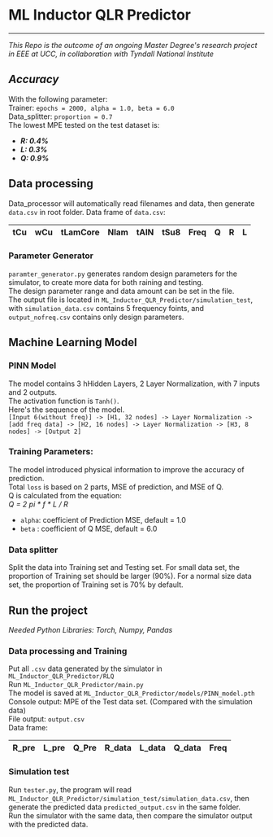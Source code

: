 # ML Inductor QLR Predictor
***
*This Repo is the outcome of an ongoing Master Degree's research project in EEE at UCC, in collaboration with Tyndall National Institute*

## *Accuracy*
With the following parameter:  
Trainer: `epochs = 2000, alpha = 1.0, beta = 6.0`  
Data_splitter: `proportion = 0.7`  
The lowest MPE tested on the test dataset is:  
* ***R: 0.4%***  
* ***L: 0.3%***  
* ***Q: 0.9%***

## Data processing
Data_processor will automatically read filenames and data, then generate `data.csv` in root folder. 
Data frame of `data.csv`:  

|tCu|wCu|tLamCore|Nlam|tAlN|tSu8|Freq|Q|R|L|
|---|---|---|---|---|---|---|---|---|---|

### Parameter Generator
`paramter_generator.py` generates random design parameters for the simulator, to create more data for both raining and testing.  
The design parameter range and data amount can be set in the file.  
The output file is located in `ML_Inductor_QLR_Predictor/simulation_test`, with `simulation_data.csv` contains 5 frequency foints, and `output_nofreq.csv` contains only design parameters.

## Machine Learning Model

### PINN Model
The model contains 3 hHidden Layers, 2 Layer Normalization, with 7 inputs and 2 outputs.  
The activation function is `Tanh()`.  
Here's the sequence of the model.  
`[Input 6(without freq)] -> [H1, 32 nodes] -> Layer Normalization -> [add freq data] -> [H2, 16 nodes] -> Layer Normalization -> [H3, 8 nodes] -> [Output 2]`

### Training Parameters:
The model introduced physical information to improve the accuracy of prediction.  
Total `loss` is based on 2 parts, MSE of prediction, and MSE of Q.  
Q is calculated from the equation:  
*Q = 2 pi * f * L / R*
* `alpha`: coefficient of Prediction MSE, default = 1.0
* `beta` : coefficient of Q MSE, default = 6.0

### Data splitter
Split the data into Training set and Testing set. For small data set, the proportion of Training set should be larger (90%). For a normal size data set, the proportion of Training set is 70% by default. 

## Run the project
*Needed Python Libraries:  Torch, Numpy, Pandas*

### Data processing and Training

Put all `.csv` data generated by the simulator in `ML_Inductor_QLR_Predictor/RLQ`  
Run `ML_Inductor_QLR_Predictor/main.py`  
The model is saved at `ML_Inductor_QLR_Predictor/models/PINN_model.pth`  
Console output: MPE of the Test data set. (Compared with the simulation data)  
File output: `output.csv`  
Data frame:  

| R_pre | L_pre | Q_Pre| R_data | L_data | Q_data | Freq |
|---|---|---|---|---|---|---|

### Simulation test

Run `tester.py`, the program will read `ML_Inductor_QLR_Predictor/simulation_test/simulation_data.csv`, then generate the predicted data `predicted_output.csv` in the same folder.  
Run the simulator with the same data, then compare the simulator output with the predicted data.

